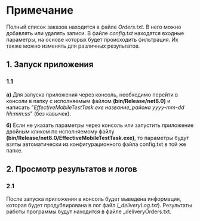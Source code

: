 # Примечание
Полный список заказов находится в файле *Orders.txt*. В него можно добавлять или удалять записи. В файле *config.txt* находятся входные параметры, на основе которых будет происходить фильтрация. Их также можно изменять для различных результатов.
 
## 1. Запуск приложения

### 1.1
 **а)** Для запуска приложения через консоль, необходимо перейти в консоли в папку с исполняемым файлом **(bin/Release/net8.0)** и написать "*EffectiveMobileTestTask.exe название_района yyyy-mm-dd hh:mm:ss*" (без кавычек).

 **б)** Если не указать параметры через консоль или запустить приложение двойным кликом по исполняемому файлу **(bin/Release/net8.0/EffectiveMobileTestTask.exe)**, то параметры будут взяты автоматически из конфигурационного файла config.txt в той же папке.

## 2. Просмотр результатов и логов

### 2.1
После запуска приложения в консоль будет выведена информация, которая будет продублирована в лог файл (*_deliveryLog.txt*). Результаты работы программы будут находится в файле _deliveryOrders.txt.
